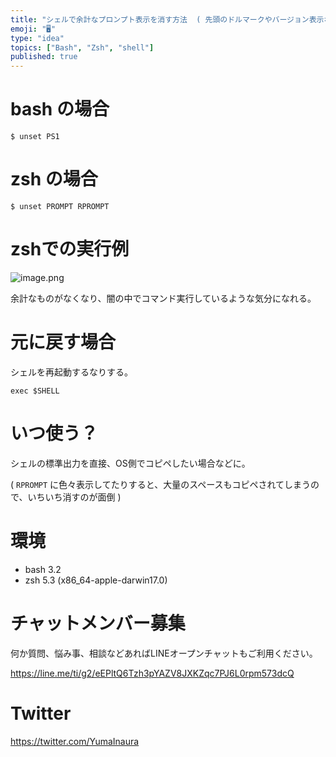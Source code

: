 ```yaml
---
title: "シェルで余計なプロンプト表示を消す方法  ( 先頭のドルマークやバージョン表示など )"
emoji: "🖥"
type: "idea"
topics: ["Bash", "Zsh", "shell"]
published: true
---
```


# bash の場合

```
$ unset PS1
```

# zsh の場合

```
$ unset PROMPT RPROMPT
```


# zshでの実行例

![image.png](https://qiita-image-store.s3.amazonaws.com/0/89618/c440cfcd-2688-c7cd-0191-8657b0061c44.png)

余計なものがなくなり、闇の中でコマンド実行しているような気分になれる。

# 元に戻す場合

シェルを再起動するなりする。

```
exec $SHELL
```

# いつ使う？

シェルの標準出力を直接、OS側でコピペしたい場合などに。

( `RPROMPT` に色々表示してたりすると、大量のスペースもコピペされてしまうので、いちいち消すのが面倒 )

# 環境

- bash 3.2
- zsh 5.3 (x86_64-apple-darwin17.0)








<!-- Update From Qiita API -->

# チャットメンバー募集


何か質問、悩み事、相談などあればLINEオープンチャットもご利用ください。

https://line.me/ti/g2/eEPltQ6Tzh3pYAZV8JXKZqc7PJ6L0rpm573dcQ





# Twitter


https://twitter.com/YumaInaura


<!-- Update From Qiita API -->



